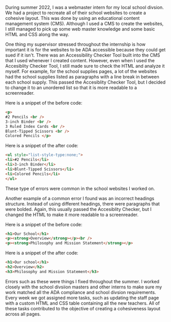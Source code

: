 During summer 2022, I was a webmaster intern for my local school divsion. We had a project to recreate all of their school websites to create a cohesive layout. 
This was done by using an educational content management system (CMS). Although I used a CMS to create the
websites, I still managed to pick up some web master knowledge and some basic HTML and CSS along the way.


One thing my supervisor stressed throughout the internship is how important it is for the websites to be ADA accessible because they 
could get sued if it isn't. There was an Accessibility Checker Tool built into the CMS that I used whenever I created content. However, 
even when I used the Accesiblity Checker Tool, I still made sure to check the HTML and analyze it myself. For example, for the school
supplies pages, a lot of the websites had the school supplies listed as paragraphs with a line break in between each school supply. 
This passed the Accesiblity Checker Tool, but I decided to change it to an unordered list so that it is more readable to a screenreader.

Here is a snippet of the before code: 
```HTML
<p>
#2 Pencils <br />
3-inch Binder <br />
3 Ruled Index Cards <br />
Blunt-Tipped Scissors <br />
Colored Pencils </p>
```
Here is a snippet of the after code: 
```HTML
<ul style="list-style-type:none;">
<li>#2 Pencils</li>
<li>3-inch Binder</li>
<li>Blunt-Tipped Scissors</li>
<li>Colored Pencils</li>
</ul>
```

These type of errors were common in the school websites I worked on. 

Another example of a common error I found was an incorrect headings structure. Instead of using different headings, there were paragraphs 
that were bolded. Again, this usually passed the Accesiblity Checker, but I changed
the HTML to make it more readable to a screenreader.

Here is a snippet of the before code: 
```HTML
<h1>Our School</h1>
<p><strong>Overview</strong></p><br />
<p><strong>Philosophy and Mission Statement</strong></p>
```
Here is a snippet of the after code: 
```HTML
<h1>Our school</h1>
<h2>Overview</h2>
<h3>Philosophy and Mission Statement</h3>
```
Errors such as these were things I fixed throughout the summer. I worked closely with the school divsiion masters and 
other interns to make sure my work matched all the ADA compliance and school divsion requirements. Every week we got assigned more tasks, such as updating the staff page with a custom HTML and CSS table
containing all the new teachers. All of these tasks contributed to the objective of creating a cohesiveness layout across all pages. 
